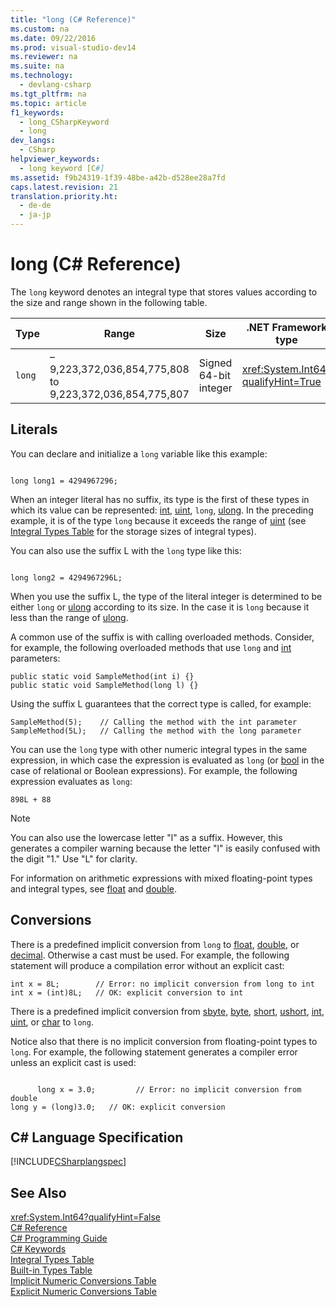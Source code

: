 ```yaml
---
title: "long (C# Reference)"
ms.custom: na
ms.date: 09/22/2016
ms.prod: visual-studio-dev14
ms.reviewer: na
ms.suite: na
ms.technology: 
  - devlang-csharp
ms.tgt_pltfrm: na
ms.topic: article
f1_keywords: 
  - long_CSharpKeyword
  - long
dev_langs: 
  - CSharp
helpviewer_keywords: 
  - long keyword [C#]
ms.assetid: f9b24319-1f39-48be-a42b-d528ee28a7fd
caps.latest.revision: 21
translation.priority.ht: 
  - de-de
  - ja-jp
---
```

# long (C# Reference)
The `long` keyword denotes an integral type that stores values according to the size and range shown in the following table.  
  
|Type|Range|Size|.NET Framework type|  
|----------|-----------|----------|-------------------------|  
|`long`|–9,223,372,036,854,775,808 to 9,223,372,036,854,775,807|Signed 64-bit integer|<xref:System.Int64?qualifyHint=True>|  
  
## Literals  
 You can declare and initialize a `long` variable like this example:  
  
```  
  
long long1 = 4294967296;  
```  
  
 When an integer literal has no suffix, its type is the first of these types in which its value can be represented: [int](../vs140/int--csharp-reference-.md), [uint](../vs140/uint--csharp-reference-.md), `long`, [ulong](../vs140/ulong--csharp-reference-.md). In the preceding example, it is of the type `long` because it exceeds the range of [uint](../vs140/uint--csharp-reference-.md) (see [Integral Types Table](../vs140/integral-types-table--csharp-reference-.md) for the storage sizes of integral types).  
  
 You can also use the suffix L with the `long` type like this:  
  
```  
  
long long2 = 4294967296L;  
```  
  
 When you use the suffix L, the type of the literal integer is determined to be either `long` or [ulong](../vs140/ulong--csharp-reference-.md) according to its size. In the case it is `long` because it less than the range of [ulong](../vs140/ulong--csharp-reference-.md).  
  
 A common use of the suffix is with calling overloaded methods. Consider, for example, the following overloaded methods that use `long` and [int](../vs140/int--csharp-reference-.md) parameters:  
  
```  
public static void SampleMethod(int i) {}  
public static void SampleMethod(long l) {}  
```  
  
 Using the suffix L guarantees that the correct type is called, for example:  
  
```  
SampleMethod(5);    // Calling the method with the int parameter  
SampleMethod(5L);   // Calling the method with the long parameter  
```  
  
 You can use the `long` type with other numeric integral types in the same expression, in which case the expression is evaluated as `long` (or [bool](../vs140/bool--csharp-reference-.md) in the case of relational or Boolean expressions). For example, the following expression evaluates as `long`:  
  
```  
898L + 88  
```  
  
> [!NOTE]
>  You can also use the lowercase letter "l" as a suffix. However, this generates a compiler warning because the letter "l" is easily confused with the digit "1." Use "L" for clarity.  
  
 For information on arithmetic expressions with mixed floating-point types and integral types, see [float](../vs140/float--csharp-reference-.md) and [double](../vs140/double--csharp-reference-.md).  
  
## Conversions  
 There is a predefined implicit conversion from `long` to [float](../vs140/float--csharp-reference-.md), [double](../vs140/double--csharp-reference-.md), or [decimal](../vs140/decimal--csharp-reference-.md). Otherwise a cast must be used. For example, the following statement will produce a compilation error without an explicit cast:  
  
```  
int x = 8L;        // Error: no implicit conversion from long to int  
int x = (int)8L;   // OK: explicit conversion to int  
```  
  
 There is a predefined implicit conversion from [sbyte](../vs140/sbyte--csharp-reference-.md), [byte](../vs140/byte--csharp-reference-.md), [short](../vs140/short--csharp-reference-.md), [ushort](../vs140/ushort--csharp-reference-.md), [int](../vs140/int--csharp-reference-.md), [uint](../vs140/uint--csharp-reference-.md), or [char](../vs140/char--csharp-reference-.md) to `long`.  
  
 Notice also that there is no implicit conversion from floating-point types to `long`. For example, the following statement generates a compiler error unless an explicit cast is used:  
  
```  
  
      long x = 3.0;         // Error: no implicit conversion from double  
long y = (long)3.0;   // OK: explicit conversion  
```  
  
## C# Language Specification  
 [!INCLUDE[CSharplangspec](../vs140/includes/csharplangspec_md.md)]  
  
## See Also  
 <xref:System.Int64?qualifyHint=False>   
 [C# Reference](../vs140/csharp-reference.md)   
 [C# Programming Guide](../vs140/csharp-programming-guide.md)   
 [C# Keywords](../vs140/csharp-keywords.md)   
 [Integral Types Table](../vs140/integral-types-table--csharp-reference-.md)   
 [Built-in Types Table](../vs140/built-in-types-table--csharp-reference-.md)   
 [Implicit Numeric Conversions Table](../vs140/implicit-numeric-conversions-table--csharp-reference-.md)   
 [Explicit Numeric Conversions Table](../vs140/explicit-numeric-conversions-table--csharp-reference-.md)